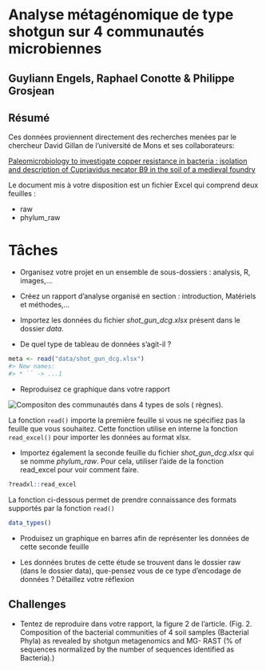 <!-- README.md is generated from README.Rmd. Please edit that file -->
Analyse métagénomique de type shotgun sur 4 communautés microbiennes
====================================================================

Guyliann Engels, Raphael Conotte & Philippe Grosjean
----------------------------------------------------

Résumé
------

Ces données proviennent directement des recherches menées par le
chercheur David Gillan de l’université de Mons et ses collaborateurs:

[Paleomicrobiology to investigate copper resistance in bacteria :
isolation and description of Cupriavidus necator B9 in the soil of a
medieval
foundry](http://di.umons.ac.be/details.aspx?pub=0a0de102-c145-403f-9e1c-8ad4fdc1fc39)

Le document mis à votre disposition est un fichier Excel qui comprend
deux feuilles :

-   raw
-   phylum\_raw

Tâches
======

-   Organisez votre projet en un ensemble de sous-dossiers : analysis,
    R, images,…

-   Créez un rapport d’analyse organisé en section : introduction,
    Matériels et méthodes,…

-   Importez les données du fichier *shot\_gun\_dcg.xlsx* présent dans
    le dossier *data*.

-   De quel type de tableau de données s’agit-il ?

``` r
meta <- read("data/shot_gun_dcg.xlsx")
#> New names:
#> * `` -> ...1
```

-   Reproduisez ce graphique dans votre rapport

![Compositon des communautés dans 4 types de sols (
règnes).](images/readme/README-unnamed-chunk-3-1.png)

La fonction `read()` importe la première feuille si vous ne spécifiez
pas la feuille que vous souhaitez. Cette fonction utilise en interne la
fonction `read_excel()` pour importer les données au format xlsx.

-   Importez également la seconde feuille du fichier
    *shot\_gun\_dcg.xlsx* qui se nomme *phylum\_raw*. Pour cela,
    utiliser l’aide de la fonction read\_excel pour voir comment faire.

``` r
?readxl::read_excel
```

La fonction ci-dessous permet de prendre connaissance des formats
supportés par la fonction `read()`

``` r
data_types()
```

-   Produisez un graphique en barres afin de représenter les données de
    cette seconde feuille

-   Les données brutes de cette étude se trouvent dans le dossier raw
    (dans le dossier data), que-pensez vous de ce type d’encodage de
    données ? Détaillez votre réflexion

Challenges
----------

-   Tentez de reproduire dans votre rapport, la figure 2 de l’article.
    (Fig. 2. Composition of the bacterial communities of 4 soil samples
    (Bacterial Phyla) as revealed by shotgun metagenomics and MG- RAST
    (% of sequences normalized by the number of sequences identified as
    Bacteria).)
